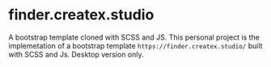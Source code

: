 # finder.createx.studio
A bootstrap template cloned with SCSS and JS.
This personal project is the implemetation of a bootstrap template 
`https://finder.createx.studio/` built with SCSS and Js.
Desktop version only.
